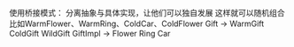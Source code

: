 使用桥接模式：
分离抽象与具体实现，让他们可以独自发展
这样就可以随机组合比如WarmFlower、WarmRing、ColdCar、ColdFlower
Gift -> WarmGift ColdGift WildGift
GiftImpl -> Flower Ring Car